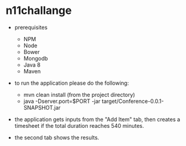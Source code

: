 # n11challange
- prerequisites
  * NPM
  * Node
  * Bower
  * Mongodb
  * Java 8
  * Maven

- to run the application please do the following:
  * mvn clean install (from the project directory)
  * java -Dserver.port=$PORT -jar target/Conference-0.0.1-SNAPSHOT.jar

- the application gets inputs from the "Add Item" tab, then creates a timesheet if the total duration reaches 540 minutes.
- the second tab shows the results.
